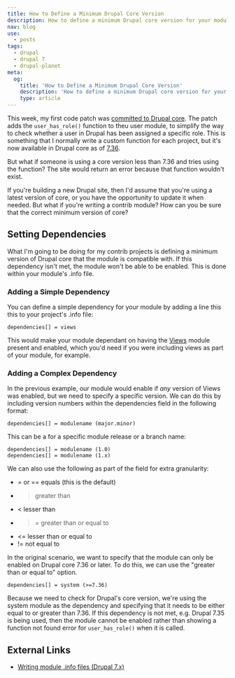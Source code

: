 ```yaml
---
title: How to Define a Minimum Drupal Core Version
description: How to define a minimum Drupal core version for your module or theme.
nav: blog
use:
  - posts
tags:
  - drupal
  - drupal 7
  - drupal-planet
meta:
  og:
    title: 'How to Define a Minimum Drupal Core Version'
    description: 'How to define a minimum Drupal core version for your module or theme.'
    type: article
---
```

This week, my first code patch was [committed to Drupal core](https://www.drupal.org/node/2394517#comment-9773143). The patch adds the `user_has_role()` function to theu user module, to simplify the way to check whether a user in Drupal has been assigned a specific role. This is something that I normally write a custom function for each project, but it's now available in Drupal core as of [7.36](https://www.drupal.org/drupal-7.36-release-notes).

But what if someone is using a core version less than 7.36 and tries using the function? The site would return an error because that function wouldn't exist.

If you're building a new Drupal site, then I'd assume that you're using a latest version of core, or you have the opportunity to update it when needed. But what if you're writing a contrib module? How can you be sure that the correct minimum version of core?

## Setting Dependencies

What I'm going to be doing for my contrib projects is defining a minimum version of Drupal core that the module is compatible with. If this dependency isn't met, the module won't be able to be enabled. This is done within your module's .info file.

### Adding a Simple Dependency

You can define a simple dependency for your module by adding a line this this to your project's .info file:

    dependencies[] = views

This would make your module dependant on having the [Views](https://www.drupal.org/project/views) module present and enabled, which you'd need if you were including views as part of your module, for example.

### Adding a Complex Dependency

In the previous example, our module would enable if _any_ version of Views was enabled, but we need to specify a specific version. We can do this by including version numbers within the dependencies field in the following format:

    dependencies[] = modulename (major.minor)

This can be a for a specific module release or a branch name:

    dependencies[] = modulename (1.0)
    dependencies[] = modulename (1.x)

We can also use the following as part of the field for extra granularity:

* = or == equals (this is the default)
* > greater than
* < lesser than
* >= greater than or equal to
* <= lesser than or equal to
* != not equal to

In the original scenario, we want to specify that the module can only be enabled on Drupal core 7.36 or later. To do this, we can use the "greater than or equal to" option.

    dependencies[] = system (>=7.36)

Because we need to check for Drupal's core version, we're using the system module as the dependency and specifying that it needs to be either equal to or greater than 7.36. If this dependency is not met, e.g. Drupal 7.35 is being used, then the module cannot be enabled rather than showing a function not found error for `user_has_role()` when it is called.

## External Links

* [Writing module .info files (Drupal 7.x)](https://www.drupal.org/node/542202#dependencies)